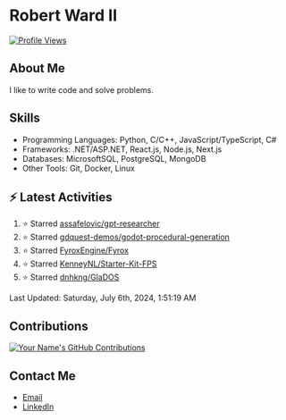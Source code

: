 
# Robert Ward II

[![Profile Views](https://komarev.com/ghpvc/?username=Robert-W-Ward)](https://github.com/Robert-W-Ward)

## About Me
I like to write code and solve problems.

## Skills
- Programming Languages: Python, C/C++, JavaScript/TypeScript, C#
- Frameworks: .NET/ASP.NET, React.js, Node.js, Next.js
- Databases: MicrosoftSQL, PostgreSQL, MongoDB
- Other Tools: Git, Docker, Linux

## :zap: Latest Activities
<!--RECENT_ACTIVITY:start-->
1. ⭐ Starred [assafelovic/gpt-researcher](https://github.com/assafelovic/gpt-researcher)
2. ⭐ Starred [gdquest-demos/godot-procedural-generation](https://github.com/gdquest-demos/godot-procedural-generation)
3. ⭐ Starred [FyroxEngine/Fyrox](https://github.com/FyroxEngine/Fyrox)
4. ⭐ Starred [KenneyNL/Starter-Kit-FPS](https://github.com/KenneyNL/Starter-Kit-FPS)
5. ⭐ Starred [dnhkng/GlaDOS](https://github.com/dnhkng/GlaDOS)
<!--RECENT_ACTIVITY:end-->

<!--RECENT_ACTIVITY:last_update-->
Last Updated: Saturday, July 6th, 2024, 1:51:19 AM
<!--RECENT_ACTIVITY:last_update_end-->

<!--END_SECTIN:activity-->
## Contributions
[![Your Name's GitHub Contributions](https://github-readme-streak-stats.herokuapp.com/?user=Robert-W-Ward&theme=radical)](https://github.com/your-username)

## Contact Me
- [Email](mailto:robertwesleyward2019@gmail.com)
- [LinkedIn](https://linkedin.com/in/https://www.linkedin.com/in/robert-ward-ii/)
